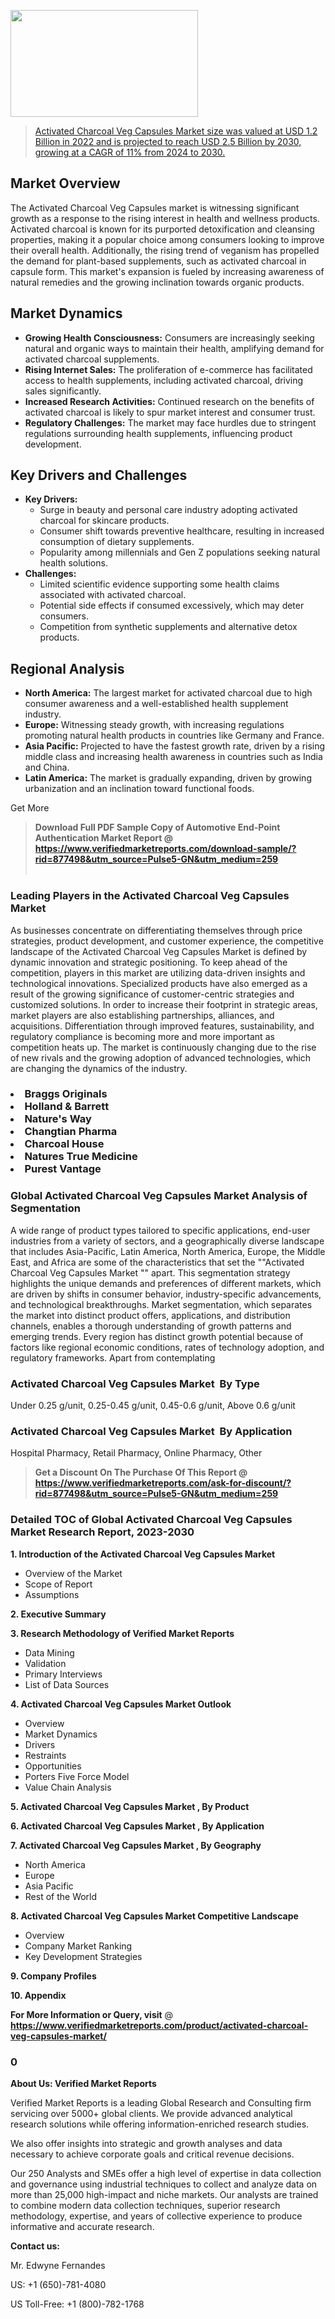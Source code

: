 <img src="https://ffe5etoiles.com/wp-content/uploads/2024/12/MST1-300x171.png" alt="" width="300" height="171" class="alignnone size-medium wp-image-20088" /><blockquote id="" class=""><a href="https://www.verifiedmarketreports.com/download-sample/?rid=877498&utm_source=Pulse5-GN&utm_medium=259" target="_blank">Activated Charcoal Veg Capsules Market size was valued at USD 1.2 Billion in 2022 and is projected to reach USD 2.5 Billion by 2030, growing at a CAGR of 11% from 2024 to 2030.</a></blockquote><p><h2>Market Overview</h2><p>The Activated Charcoal Veg Capsules market is witnessing significant growth as a response to the rising interest in health and wellness products. Activated charcoal is known for its purported detoxification and cleansing properties, making it a popular choice among consumers looking to improve their overall health. Additionally, the rising trend of veganism has propelled the demand for plant-based supplements, such as activated charcoal in capsule form. This market's expansion is fueled by increasing awareness of natural remedies and the growing inclination towards organic products.</p><h2>Market Dynamics</h2><ul> <li><strong>Growing Health Consciousness:</strong> Consumers are increasingly seeking natural and organic ways to maintain their health, amplifying demand for activated charcoal supplements.</li> <li><strong>Rising Internet Sales:</strong> The proliferation of e-commerce has facilitated access to health supplements, including activated charcoal, driving sales significantly.</li> <li><strong>Increased Research Activities:</strong> Continued research on the benefits of activated charcoal is likely to spur market interest and consumer trust.</li> <li><strong>Regulatory Challenges:</strong> The market may face hurdles due to stringent regulations surrounding health supplements, influencing product development.</li></ul><h2>Key Drivers and Challenges</h2><ul> <li><strong>Key Drivers:</strong> <ul> <li>Surge in beauty and personal care industry adopting activated charcoal for skincare products.</li> <li>Consumer shift towards preventive healthcare, resulting in increased consumption of dietary supplements.</li> <li>Popularity among millennials and Gen Z populations seeking natural health solutions.</li> </ul> </li> <li><strong>Challenges:</strong> <ul> <li>Limited scientific evidence supporting some health claims associated with activated charcoal.</li> <li>Potential side effects if consumed excessively, which may deter consumers.</li> <li>Competition from synthetic supplements and alternative detox products.</li> </ul> </li></ul><h2>Regional Analysis</h2><ul> <li><strong>North America:</strong> The largest market for activated charcoal due to high consumer awareness and a well-established health supplement industry.</li> <li><strong>Europe:</strong> Witnessing steady growth, with increasing regulations promoting natural health products in countries like Germany and France.</li> <li><strong>Asia Pacific:</strong> Projected to have the fastest growth rate, driven by a rising middle class and increasing health awareness in countries such as India and China.</li> <li><strong>Latin America:</strong> The market is gradually expanding, driven by growing urbanization and an inclination toward functional foods.</li></ul><p>Get More</p></p><blockquote id="" class=""><strong>Download Full PDF Sample Copy of Automotive End-Point Authentication Market Report @ <a href="https://www.verifiedmarketreports.com/download-sample/?rid=877498&utm_source=Pulse5-GN&utm_medium=259" target="_blank">https://www.verifiedmarketreports.com/download-sample/?rid=877498&utm_source=Pulse5-GN&utm_medium=259</a></strong><br /><br /></blockquote><h3 id="" class="">Leading Players in the&nbsp;Activated Charcoal Veg Capsules Market </h3><p>As businesses concentrate on differentiating themselves through price strategies, product development, and customer experience, the competitive landscape of the Activated Charcoal Veg Capsules Market is defined by dynamic innovation and strategic positioning. To keep ahead of the competition, players in this market are utilizing data-driven insights and technological innovations. Specialized products have also emerged as a result of the growing significance of customer-centric strategies and customized solutions. In order to increase their footprint in strategic areas, market players are also establishing partnerships, alliances, and acquisitions. Differentiation through improved features, sustainability, and regulatory compliance is becoming more and more important as competition heats up. The market is continuously changing due to the rise of new rivals and the growing adoption of advanced technologies, which are changing the dynamics of the industry.</p><h3 class=""><li>Braggs Originals</li><li> Holland & Barrett</li><li> Nature's Way</li><li> Changtian Pharma</li><li> Charcoal House</li><li> Natures True Medicine</li><li> Purest Vantage</h3><h3 id="" class="">Global&nbsp;Activated Charcoal Veg Capsules Market Analysis of Segmentation</h3><p id="" class="">A wide range of product types tailored to specific applications, end-user industries from a variety of sectors, and a geographically diverse landscape that includes Asia-Pacific, Latin America, North America, Europe, the Middle East, and Africa are some of the characteristics that set the ""Activated Charcoal Veg Capsules Market "" apart. This segmentation strategy highlights the unique demands and preferences of different markets, which are driven by shifts in consumer behavior, industry-specific advancements, and technological breakthroughs. Market segmentation, which separates the market into distinct product offers, applications, and distribution channels, enables a thorough understanding of growth patterns and emerging trends. Every region has distinct growth potential because of factors like regional economic conditions, rates of technology adoption, and regulatory frameworks. Apart from contemplating</p><h3 id="" class="">Activated Charcoal Veg Capsules Market &nbsp;By Type</h3><p>Under 0.25 g/unit, 0.25-0.45 g/unit, 0.45-0.6 g/unit, Above 0.6 g/unit</p><h3 id="" class="">Activated Charcoal Veg Capsules Market &nbsp;By Application</h3><p class="">Hospital Pharmacy, Retail Pharmacy, Online Pharmacy, Other</p><blockquote id="" class=""><strong>Get a Discount On The Purchase Of This Report @ <a href="https://www.verifiedmarketreports.com/download-sample/?rid=877498&utm_source=Pulse5-GN&utm_medium=259" target="_blank">https://www.verifiedmarketreports.com/ask-for-discount/?rid=877498&utm_source=Pulse5-GN&utm_medium=259</a></strong></blockquote><h3 id="" class="">Detailed TOC of Global Activated Charcoal Veg Capsules Market Research Report, 2023-2030</h3><p id="" class=""><strong>1. Introduction of the Activated Charcoal Veg Capsules Market </strong></p><ul><li>Overview of the Market</li><li>Scope of Report</li><li>Assumptions</li></ul><p id="" class=""><strong>2. Executive Summary</strong></p><p id="" class=""><strong>3. Research Methodology of Verified Market Reports</strong></p><ul><li>Data Mining</li><li>Validation</li><li>Primary Interviews</li><li>List of Data Sources</li></ul><p id="" class=""><strong>4. Activated Charcoal Veg Capsules Market Outlook</strong></p><ul><li>Overview</li><li>Market Dynamics</li><li>Drivers</li><li>Restraints</li><li>Opportunities</li><li>Porters Five Force Model</li><li>Value Chain Analysis</li></ul><p id="" class=""><strong>5. Activated Charcoal Veg Capsules Market , By Product</strong></p><p id="" class=""><strong>6. Activated Charcoal Veg Capsules Market , By Application</strong></p><p id="" class=""><strong>7. Activated Charcoal Veg Capsules Market , By Geography</strong></p><ul><li>North America</li><li>Europe</li><li>Asia Pacific</li><li>Rest of the World</li></ul><p id="" class=""><strong>8. Activated Charcoal Veg Capsules Market Competitive Landscape</strong></p><ul><li>Overview</li><li>Company Market Ranking</li><li>Key Development Strategies</li></ul><p id="" class=""><strong>9. Company Profiles</strong></p><p id="" class=""><strong>10. Appendix</strong></p><p><strong>For More Information or Query, visit</strong>&nbsp;@ <strong><a href="https://www.verifiedmarketreports.com/product/activated-charcoal-veg-capsules-market/" target="_blank">https://www.verifiedmarketreports.com/product/activated-charcoal-veg-capsules-market/</a></strong></p><h3 id="" class="">0</h3><p id="" class=""><strong>About Us: Verified Market Reports</strong></p><p id="" class="">Verified Market Reports is a leading Global Research and Consulting firm servicing over 5000+ global clients. We provide advanced analytical research solutions while offering information-enriched research studies.</p><p id="" class="">We also offer insights into strategic and growth analyses and data necessary to achieve corporate goals and critical revenue decisions.</p><p id="" class="">Our 250 Analysts and SMEs offer a high level of expertise in data collection and governance using industrial techniques to collect and analyze data on more than 25,000 high-impact and niche markets. Our analysts are trained to combine modern data collection techniques, superior research methodology, expertise, and years of collective experience to produce informative and accurate research.</p><p id="" class=""><strong>Contact us:</strong></p><p id="" class="">Mr. Edwyne Fernandes</p><p id="" class="">US: +1 (650)-781-4080</p><p id="" class="">US Toll-Free: +1 (800)-782-1768</p>
